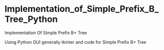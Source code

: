 # Implementation_of_Simple_Prefix_B_Tree_Python
Implementation Of Simple Prefix B+ Tree

Using Python GUI 
generally tkinter
and code for Simple Prefix B+ Tree
